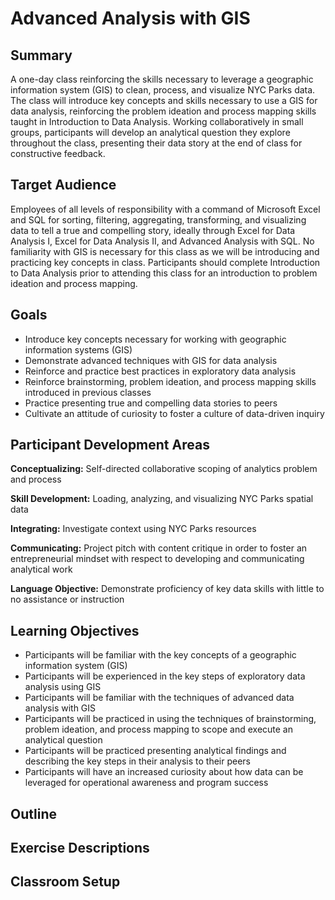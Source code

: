 # Advanced Analysis with GIS

## Summary
A one-day class reinforcing the skills necessary to leverage a geographic information system (GIS) to clean, process, and visualize NYC Parks data. The class will introduce key concepts and skills necessary to use a GIS for data analysis, reinforcing the problem ideation and process mapping skills taught in Introduction to Data Analysis. Working collaboratively in small groups, participants will develop an analytical question they explore throughout the class, presenting their data story at the end of class for constructive feedback.

## Target Audience
Employees of all levels of responsibility with a command of Microsoft Excel and SQL for sorting, filtering, aggregating, transforming, and visualizing data to tell a true and compelling story, ideally through Excel for Data Analysis I, Excel for Data Analysis II, and Advanced Analysis with SQL. No familiarity with GIS is necessary for this class as we will be introducing and practicing key concepts in class. Participants should complete Introduction to Data Analysis prior to attending this class for an introduction to problem ideation and process mapping.

## Goals
+ Introduce key concepts necessary for working with geographic information systems (GIS)
+ Demonstrate advanced techniques with GIS for data analysis
+ Reinforce and practice best practices in exploratory data analysis
+ Reinforce brainstorming, problem ideation, and process mapping skills introduced in previous classes
+ Practice presenting true and compelling data stories to peers
+ Cultivate an attitude of curiosity to foster a culture of data-driven inquiry

## Participant Development Areas

**Conceptualizing:** Self-directed collaborative scoping of analytics problem and process

**Skill Development:** Loading, analyzing, and visualizing NYC Parks spatial data

**Integrating:** Investigate context using NYC Parks resources

**Communicating:** Project pitch with content critique in order to foster an entrepreneurial mindset with respect to developing and communicating analytical work

**Language Objective:** Demonstrate proficiency of key data skills with little to no assistance or instruction

## Learning Objectives
+ Participants will be familiar with the key concepts of a geographic information system (GIS)
+ Participants will be experienced in the key steps of exploratory data analysis using GIS
+ Participants will be familiar with the techniques of advanced data analysis with GIS
+ Participants will be practiced in using the techniques of brainstorming, problem ideation, and process mapping to scope and execute an analytical question
+ Participants will be practiced presenting analytical findings and describing the key steps in their analysis to their peers 
+ Participants will have an increased curiosity about how data can be leveraged for operational awareness and program success

## Outline

## Exercise Descriptions

## Classroom Setup
